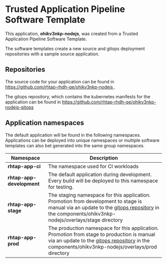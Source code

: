 # Trusted Application Pipeline Software Template

This application, **ohikv3nkp-nodejs**, was created from a Trusted Application Pipeline Software Template.

The software templates create a new source and gitops deployment repositories with a sample source application. 

## Repositories

The source code for your application can be found in [https://github.com/rhtap-rhdh-qe/ohikv3nkp-nodejs ](https://github.com/rhtap-rhdh-qe/ohikv3nkp-nodejs ).
 
The gitops repository, which contains the kubernetes manifests for the application can be found in 
[https://github.com/rhtap-rhdh-qe/ohikv3nkp-nodejs-gitops ](https://github.com/rhtap-rhdh-qe/ohikv3nkp-nodejs-gitops ) 

## Application namespaces 

The default application will be found in the following namespaces. Applications can be deployed into unique namespaces or multiple software templates can also bet generated into the same group namespaces.  

|  Namespace   |  Description   |  
| -------- | -------- |
| **rhtap-app-ci** | The namespace used for CI workloads |
| **rhtap-app-development** | The default application during development. Every build will be deployed to this namespace for testing. |
| **rhtap-app-stage** | The staging namespace for this application. Promotion from development to stage is manual via an update to the [gitops repository](https://github.com/rhtap-rhdh-qe/ohikv3nkp-nodejs-gitops ) in the components/ohikv3nkp-nodejs/overlays/stage directory |
| **rhtap-app-prod** | The production namespace for this application. Promotion from stage to production is manual via an update to the [gitops repository](https://github.com/rhtap-rhdh-qe/ohikv3nkp-nodejs-gitops ) in the components/ohikv3nkp-nodejs/overlays/prod directory |